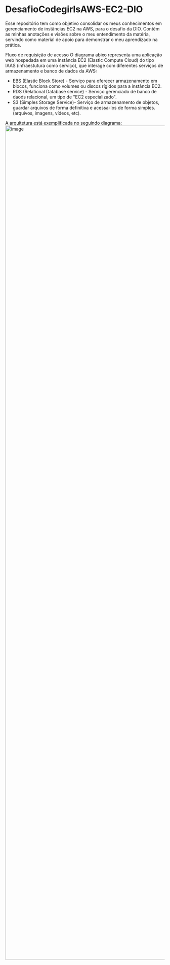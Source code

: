# DesafioCodegirlsAWS-EC2-DIO
Esse repositório tem como objetivo consolidar os meus conhecimentos em gerenciamento de instâncias EC2 na AWS, para o desafio da DIO. Contém as minhas anotações e visões sobre o meu entendimento da matéria, servindo como material de apoio para demonstrar o meu aprendizado na prática.

Fluxo de requisição de acesso
 O diagrama abixo representa uma aplicação web hospedada em uma instância EC2 (Elastic Compute Cloud) do tipo IAAS (infraestutura como serviço), que interage com diferentes serviços de armazenamento e banco de dados da AWS:
 * EBS (Elastic Block Store) - Serviço para oferecer armazenamento em blocos, funciona como volumes ou discos rígidos para a instância EC2.
 * RDS (Relational Database service) - Serviço gerenciado de banco de daods relacional, um tipo de "EC2 especializado".
 * S3 (Simples Storage Service)- Serviço de armazenamento de objetos, guardar arquivos de forma definitiva e acessa-los de forma simples.(arquivos, imagens, vídeos, etc). 

 A arquitetura está exemplificada no seguindo diagrama:
 <img width="2968" height="2632" alt="image" src="https://github.com/user-attachments/assets/2ec54296-b333-4a85-9369-c92cd1a19cba" />

